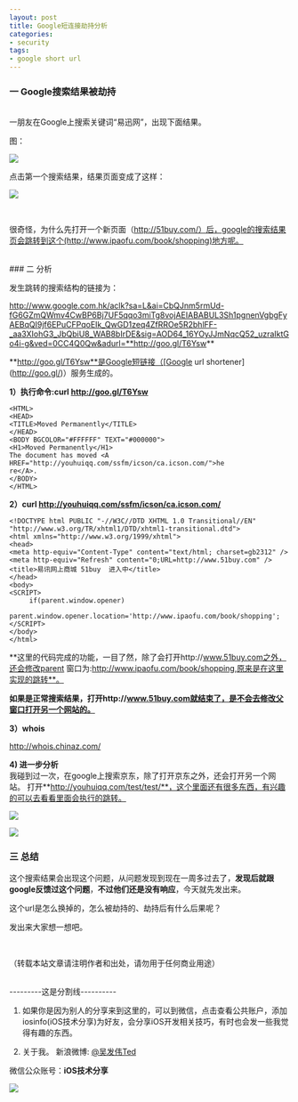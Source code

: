 ```yaml
---
layout: post  
title: Google短连接劫持分析
categories:  
- security  
tags:    
- google short url    
---   
```



### 一 Google搜索结果被劫持 ##
<br>
 一朋友在Google上搜索关键词“易迅网”，出现下面结果。

 图： 

![](http://farm4.staticflickr.com/3740/9306568559_38b33553d9.jpg)


点击第一个搜索结果，结果页面变成了这样：

![](http://farm8.staticflickr.com/7429/9306568847_4df0a06f10.jpg)
                      
<br/>

很奇怪，为什么先打开一个新页面（http://51buy.com/）后，google的搜索结果页会跳转到这个(http://www.ipaofu.com/book/shopping)地方呢。


<br>
### 二 分析

发生跳转的搜索结构的链接为：    
    
http://www.google.com.hk/aclk?sa=L&ai=CbQJnm5rmUd-fG6GZmQWmv4CwBP6Bj7UF5qqo3miTg8vojAEIABABUL3Sh1pgnenVgbgFyAEBqQI9jf6EPuCFPqoEIk_QwGD1zeq4ZfRROe5R2bhlFF-_aa3XIohG3_JbQbiU8_WAB8bIrDE&sig=AOD64_16YOyJJmNqcQ52_uzraIktGo4i-g&ved=0CC4Q0Qw&adurl=**http://goo.gl/T6Ysw**

**http://goo.gl/T6Ysw**是Google短链接（[Google url shortener](http://goo.gl/)）服务生成的。

**1）执行命令:curl http://goo.gl/T6Ysw**

    <HTML>
    <HEAD>
    <TITLE>Moved Permanently</TITLE>
    </HEAD>
    <BODY BGCOLOR="#FFFFFF" TEXT="#000000">
    <H1>Moved Permanently</H1>
    The document has moved <A HREF="http://youhuiqq.com/ssfm/icson/ca.icson.com/">he
    re</A>.
    </BODY>
    </HTML>

**2）curl http://youhuiqq.com/ssfm/icson/ca.icson.com/**

    <!DOCTYPE html PUBLIC "-//W3C//DTD XHTML 1.0 Transitional//EN" "http://www.w3.org/TR/xhtml1/DTD/xhtml1-transitional.dtd">
    <html xmlns="http://www.w3.org/1999/xhtml">
    <head>
    <meta http-equiv="Content-Type" content="text/html; charset=gb2312" />
    <meta http-equiv="Refresh" content="0;URL=http://www.51buy.com" />
    <title>易讯网上商城 51buy  进入中</title>
    </head>
    <body>
    <SCRIPT> 
         if(parent.window.opener) 
             parent.window.opener.location='http://www.ipaofu.com/book/shopping'; 
    </SCRIPT>
    </body>
    </html>
    
  **这里的代码完成的功能，一目了然，除了会打开http://www.51buy.com之外，还会修改parent 窗口为:http://www.ipaofu.com/book/shopping,原来是在这里实现的跳转**。

  **如果是正常搜索结果，打开http://www.51buy.com就结束了，是不会去修改父窗口打开另一个网站的。**

**3）whois**    

  http://whois.chinaz.com/
     
 **4) 进一步分析**  
   我碰到过一次，在google上搜索京东，除了打开京东之外，还会打开另一个网站。
   打开**http://youhuiqq.com/test/test/**，这个里面还有很多东西，有兴趣的可以去看看里面会执行的跳转。
   
 ![](http://farm4.staticflickr.com/3802/9309047242_5d1ea816ab.jpg)

![](http://farm3.staticflickr.com/2860/9306263271_4aec284037.jpg)
<br>


### 三 总结

这个搜索结果会出现这个问题，从问题发现到现在一周多过去了，**发现后就跟google反馈过这个问题**，**不过他们还是没有响应**，今天就先发出来。

这个url是怎么换掉的，怎么被劫持的、劫持后有什么后果呢？

发出来大家想一想吧。


<br />

（转载本站文章请注明作者和出处，请勿用于任何商业用途）
<br />
<br />  


---------这是分割线----------

1) 如果你是因为别人的分享来到这里的，可以到微信，点击查看公共账户，添加 iosinfo(iOS技术分享)为好友，会分享iOS开发相关技巧，有时也会发一些我觉得有趣的东西。  

2) 关于我。
新浪微博: [@吴发伟Ted](http://weibo.com/wufawei)

微信公众账号：**iOS技术分享**

![](http://farm3.staticflickr.com/2826/10855679484_56b7429bd6.jpg)